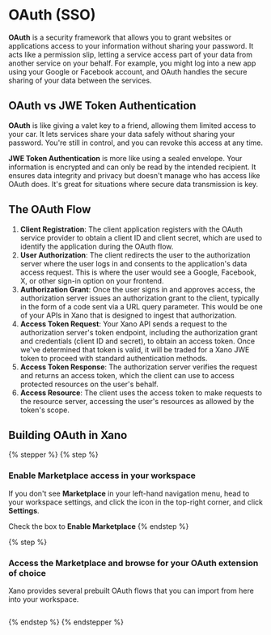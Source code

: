# OAuth (SSO)

**OAuth** is a security framework that allows you to grant websites or applications access to your information without sharing your password. It acts like a permission slip, letting a service access part of your data from another service on your behalf. For example, you might log into a new app using your Google or Facebook account, and OAuth handles the secure sharing of your data between the services.&#x20;

## **OAuth vs JWE Token Authentication**

**OAuth** is like giving a valet key to a friend, allowing them limited access to your car. It lets services share your data safely without sharing your password. You're still in control, and you can revoke this access at any time.

**JWE Token Authentication** is more like using a sealed envelope. Your information is encrypted and can only be read by the intended recipient. It ensures data integrity and privacy but doesn't manage who has access like OAuth does. It's great for situations where secure data transmission is key.

## The OAuth Flow

1. **Client Registration**: The client application registers with the OAuth service provider to obtain a client ID and client secret, which are used to identify the application during the OAuth flow.
2. **User Authorization**: The client redirects the user to the authorization server where the user logs in and consents to the application's data access request. This is where the user would see a Google, Facebook, X, or other sign-in option on your frontend.
3. **Authorization Grant**: Once the user signs in and approves access, the authorization server issues an authorization grant to the client, typically in the form of a code sent via a URL query parameter. This would be one of your APIs in Xano that is designed to ingest that authorization.
4. **Access Token Request**: Your Xano API sends a request to the authorization server's token endpoint, including the authorization grant and credentials (client ID and secret), to obtain an access token. Once we've determined that token is valid, it will be traded for a Xano JWE token to proceed with standard authentication methods.
5. **Access Token Response**: The authorization server verifies the request and returns an access token, which the client can use to access protected resources on the user's behalf.
6. **Access Resource**: The client uses the access token to make requests to the resource server, accessing the user's resources as allowed by the token's scope.

## Building OAuth in Xano

{% stepper %}
{% step %}
### Enable Marketplace access in your workspace

If you don't see **Marketplace** in your left-hand navigation menu, head to your workspace settings, and click the icon in the top-right corner, and click **Settings**.

Check the box to **Enable Marketplace**
{% endstep %}

{% step %}
### Access the Marketplace and browse for your OAuth extension of choice

Xano provides several prebuilt OAuth flows that you can import from here into your workspace.

<figure><img src="../../.gitbook/assets/CleanShot 2025-02-03 at 16.30.04.png" alt=""><figcaption></figcaption></figure>


{% endstep %}
{% endstepper %}





